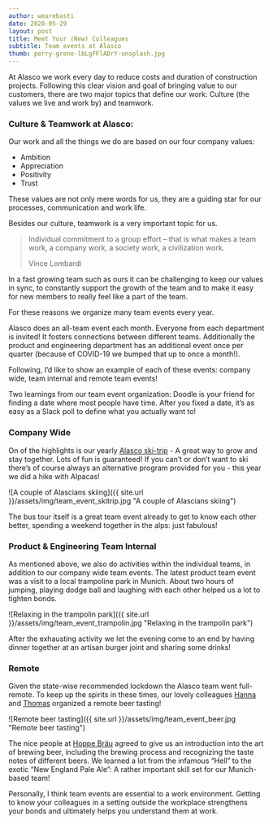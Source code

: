 ```yaml
---
author: wearebasti
date: 2020-05-29
layout: post
title: Meet Your (New) Colleagues
subtitle: Team events at Alasco
thumb: perry-grone-lbLgFFlADrY-unsplash.jpg
---
```

At Alasco we work every day to reduce costs and duration of construction projects. Following this clear vision and goal of bringing value to our customers, there are two major topics that define our work: Culture (the values we live  and work by) and teamwork.

### Culture & Teamwork at Alasco:
Our work and all the things we do are based on our four company values:

- Ambition
- Appreciation
- Positivity
- Trust
  
These values are not only mere words for us, they are a guiding star for our processes, communication and work life. 

Besides our culture, teamwork is a very important topic for us.

<blockquote class="twitter-tweet blockquote text-right" data-lang="en"><p lang="en" dir="ltr" class="mb-0">Individual commitment to a group effort – that is what makes a team work, a company work, a society work, a civilization work.</p>
    <footer class="blockquote-footer">Vince Lombardi</footer>
</blockquote>

In a fast growing team such as ours it can be challenging to keep our values in sync, to constantly support the growth of the team and to make it easy for new members to really feel like a part of the team. 

For these reasons we organize many team events every year.

Alasco does an all-team event each month. Everyone from each department is invited! It fosters connections between different teams.  Additionally the product and engineering department has an additional event once per quarter (because of COVID-19 we bumped that up to once a month!). 

Following, I’d like to show an example of each of these events: company wide, team internal and remote team events!

Two learnings from our team event organization: 
Doodle is your friend for finding a date where most people have time. After you fixed a date, it’s as easy as a Slack poll to define what you actually want to!

### Company Wide
On of the highlights is our yearly [Alasco ski-trip](https://www.linkedin.com/posts/alasco-software_teamalasco-skitrip-alascoonsnow-activity-6642799752998080513-l8uL) - A great way to grow and stay together. Lots of fun is guaranteed! If you can’t or don’t want to ski there’s of course always an alternative program provided for you - this year we did a hike with Alpacas!

![A couple of Alascians skiing]({{ site.url }}/assets/img/team_event_skitrip.jpg "A couple of Alascians skiing")

The bus tour itself is a great team event already to get to know each other better, spending a weekend together in the alps: just fabulous!

### Product & Engineering Team Internal
As mentioned above, we also do activities within the individual teams, in addition to our company wide team events. The latest product team event was a visit to a local trampoline park in Munich. About two hours of jumping, playing dodge ball and laughing with each other helped us a lot to tighten bonds.

![Relaxing in the trampolin park]({{ site.url }}/assets/img/team_event_trampolin.jpg "Relaxing in the trampolin park")

After the exhausting activity we let the evening come to an end by having dinner together at an artisan burger joint and sharing some drinks!

### Remote
Given the state-wise recommended lockdown the Alasco team went full-remote. To keep up the spirits in these times, our lovely colleagues [Hanna](https://www.linkedin.com/in/hannakoepff/) and [Thomas](https://www.linkedin.com/in/tplatiel/) organized a remote beer tasting!

![Remote beer tasting]({{ site.url }}/assets/img/team_event_beer.jpg "Remote beer tasting")

The nice people at [Hoppe Bräu](https://www.hoppebraeu.de/en) agreed to give us an introduction into the art of  brewing beer, including the brewing process and recognizing the taste notes of different beers. We learned a lot from the infamous “Hell” to the exotic “New England Pale Ale”: A rather important skill set for our Munich-based team!

Personally, I think team events are essential to a work environment. Getting to know your colleagues in a setting outside the workplace strengthens your bonds and ultimately helps you understand them at work.
